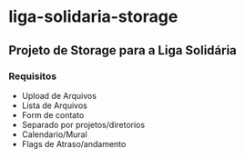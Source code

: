 liga-solidaria-storage
======================

Projeto de Storage para a Liga Solidária
---

### Requisitos

* Upload de Arquivos
* Lista de Arquivos
* Form de contato
* Separado por projetos/diretorios
* Calendario/Mural
* Flags de Atraso/andamento
